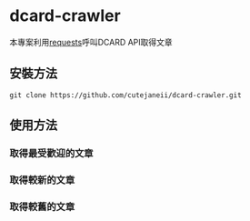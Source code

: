 # dcard-crawler

本專案利用[requests](https://github.com/requests/requests)呼叫DCARD API取得文章

## 安裝方法
<pre><code>git clone https://github.com/cutejaneii/dcard-crawler.git</code></pre>
## 使用方法

### 取得最受歡迎的文章

### 取得較新的文章

### 取得較舊的文章

